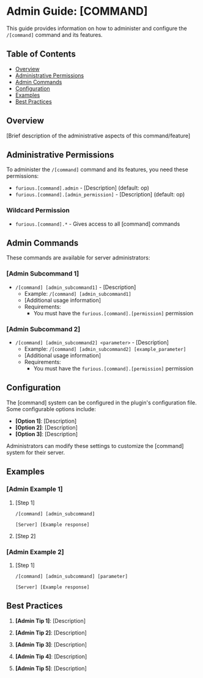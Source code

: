 # Admin Guide: [COMMAND]

This guide provides information on how to administer and configure the `/[command]` command and its features.

## Table of Contents
- [Overview](#overview)
- [Administrative Permissions](#administrative-permissions)
- [Admin Commands](#admin-commands)
- [Configuration](#configuration)
- [Examples](#examples)
- [Best Practices](#best-practices)

## Overview

[Brief description of the administrative aspects of this command/feature]

## Administrative Permissions

To administer the `/[command]` command and its features, you need these permissions:

- `furious.[command].admin` - [Description] (default: op)
- `furious.[command].[admin_permission]` - [Description] (default: op)

### Wildcard Permission
- `furious.[command].*` - Gives access to all [command] commands

## Admin Commands

These commands are available for server administrators:

### [Admin Subcommand 1]
- `/[command] [admin_subcommand1]` - [Description]
  - Example: `/[command] [admin_subcommand1]`
  - [Additional usage information]
  - Requirements:
    - You must have the `furious.[command].[permission]` permission

### [Admin Subcommand 2]
- `/[command] [admin_subcommand2] <parameter>` - [Description]
  - Example: `/[command] [admin_subcommand2] [example_parameter]`
  - [Additional usage information]
  - Requirements:
    - You must have the `furious.[command].[permission]` permission

## Configuration

The [command] system can be configured in the plugin's configuration file. Some configurable options include:

- **[Option 1]**: [Description]
- **[Option 2]**: [Description]
- **[Option 3]**: [Description]

Administrators can modify these settings to customize the [command] system for their server.

## Examples

### [Admin Example 1]

1. [Step 1]
   ```
   /[command] [admin_subcommand]
   ```
   ```
   [Server] [Example response]
   ```

2. [Step 2]

### [Admin Example 2]

1. [Step 1]
   ```
   /[command] [admin_subcommand] [parameter]
   ```
   ```
   [Server] [Example response]
   ```

## Best Practices

1. **[Admin Tip 1]**: [Description]

2. **[Admin Tip 2]**: [Description]

3. **[Admin Tip 3]**: [Description]

4. **[Admin Tip 4]**: [Description]

5. **[Admin Tip 5]**: [Description]